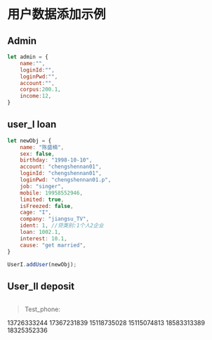 
# 用户数据添加示例

## Admin
```js
let admin = {
    name:"",
    loginId:"",
    loginPwd:"",
    account:"",
    corpus:200.1,
    income:12,
}
```

## user_I loan
```js
let newObj = {
    name: "陈盛楠",
    sex: false,
    birthday: "1998-10-10",
    account: "chengshennan01",
    loginId: "chengshennan01",
    loginPwd: "chengshennan01.p", 
    job: "singer",
    mobile: 19958552946,
    limited: true,
    isFreezed: false,
    cage: "I",
    company: "jiangsu_TV",
    ident: 1, //贷类别:1个人2企业
    loan: 1002.1,
    interest: 10.1,
    cause: "get married",
} 

UserI.addUser(newObj);
```
## User_II deposit

```js

```

> Test_phone:

13726333244
17367231839
15118735028
15115074813
18583313389
18325352336